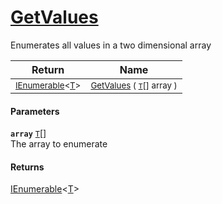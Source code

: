 # [GetValues](./ArrayExtension-100663387.md)

Enumerates all values in a two dimensional array

| Return | Name | 
| --- | --- | 
| <sub>[IEnumerable](https://docs.microsoft.com/en-us/dotnet/api/System.Collections.Ienumerable)\<[T](./ArrayExtension-100663387.md)></sub>| <sub>[GetValues](./ArrayExtension-100663387.md) ( [`T`](./ArrayExtension-100663387.md)[] array )</sub>| <br>


#### Parameters
**`array`**  [`T`](./ArrayExtension-100663387.md)[]<br>The array to enumerate
#### Returns
[IEnumerable](https://docs.microsoft.com/en-us/dotnet/api/System.Collections.Ienumerable)\<[T](./ArrayExtension-100663387.md)><br>
